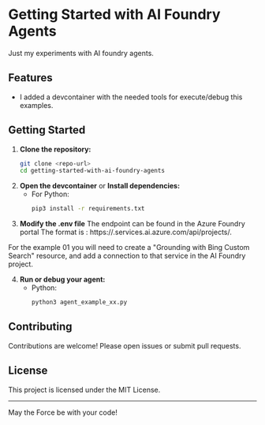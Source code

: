 # Getting Started with AI Foundry Agents

Just my experiments with AI foundry agents. 

## Features

- I added a devcontainer with the needed tools for execute/debug this examples.

## Getting Started

1. **Clone the repository:**
    ```bash
    git clone <repo-url>
    cd getting-started-with-ai-foundry-agents
    ```
2. **Open the devcontainer** 
or 
**Install dependencies:**
    - For Python:
      ```bash
      pip3 install -r requirements.txt
      ```
3. **Modify the .env file**
The endpoint can be found in the Azure Foundry portal
The format is : https://<resource>.services.ai.azure.com/api/projects/<project-name>.

For the example 01 you will need to create a "Grounding with Bing Custom Search" resource, and add a connection to that service in the AI Foundry project.


4. **Run or debug your agent:**    
    - Python:
      ```bash
      python3 agent_example_xx.py
      ```

## Contributing

Contributions are welcome! Please open issues or submit pull requests.

## License

This project is licensed under the MIT License.

---
May the Force be with your code!